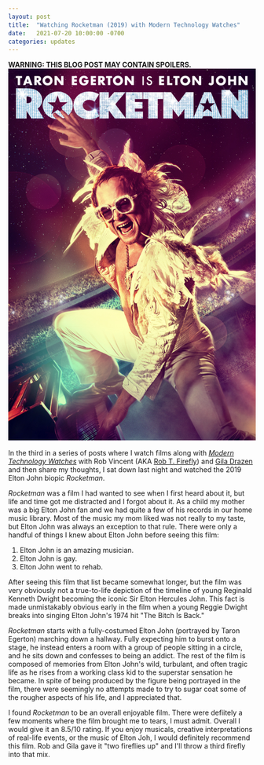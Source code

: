 ```yaml
---
layout: post
title:  "Watching Rocketman (2019) with Modern Technology Watches"
date:   2021-07-20 10:00:00 -0700
categories: updates
---
```

**WARNING: THIS BLOG POST MAY CONTAIN SPOILERS.**
![Film Poster for Rocketman (2019)](/img/Rocketman.jpg)

In the third in a series of posts where I watch films along with *[Modern Technology Watches](https://modern.technology/)* with Rob Vincent (AKA [Rob T. Firefly](https://twitter.com/rob_t_firefly)) and [Gila Drazen](https://twitter.com/gilahava704) and then share my thoughts, I sat down last night and watched the 2019 Elton John biopic *Rocketman*. 

*Rocketman* was a film I had wanted to see when I first heard about it, but life and time got me distracted and I forgot about it. As a child my mother was a big Elton John fan and we had quite a few of his records in our home music library. Most of the music my mom liked was not really to my taste, but Elton John was always an exception to that rule. There were only a handful of things I knew about Elton John before seeing this film:
1. Elton John is an amazing musician.
2. Elton John is gay.
3. Elton John went to rehab.

After seeing this film that list became somewhat longer, but the film was very obviously not a true-to-life depiction of the timeline of young Reginald Kenneth Dwight becoming the iconic Sir Elton Hercules John. This fact is made unmistakably obvious early in the film when a young Reggie Dwight breaks into singing Elton John's 1974 hit "The Bitch Is Back." 

*Rocketman* starts with a fully-costumed Elton John (portrayed by Taron Egerton) marching down a hallway. Fully expecting him to burst onto a stage, he instead enters a room with a group of people sitting in a circle, and he sits down and confesses to being an addict. The rest of the film is composed of memories from Elton John's wild, turbulant, and often tragic life as he rises from a working class kid to the superstar sensation he became. In spite of being produced by the figure being portrayed in the film, there were seemingly no attempts made to try to sugar coat some of the rougher aspects of his life, and I appreciated that.

I found *Rocketman* to be an overall enjoyable film. There were defiitely a few moments where the film brought me to tears, I must admit. Overall I would give it an 8.5/10 rating. If you enjoy musicals, creative interpretations of real-life events, or the music of Elton Joh, I would definitely recommend this film. Rob and Gila gave it "two fireflies up" and I'll throw a third firefly into that mix.